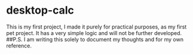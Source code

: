 # desktop-calc
This is my first project, I made it purely for practical purposes, as my first pet project. It has a very simple logic and will not be further developed.
##P.S. I am writing this solely to document my thoughts and for my own reference.
